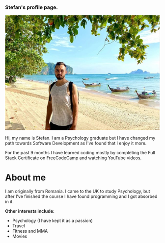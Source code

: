 ### Stefan's profile page.

![alt text](https://github.com/ungureanustefan/profile/blob/gh-pages/Untitled.png?raw=true) 

Hi, my name is Stefan. I am a Psychology graduate but I have changed my path towards Software Development as I've found that I enjoy it more.

For the past 9 months I have learned coding mostly by completing the Full Stack Certificate on FreeCodeCamp and watching YouTube videos.

# About me

I am originally from Romania. I came to the UK to study Psychology, but after I've finished the course I have found programming and I got absorbed in it.

**Other interests include:**

- Psychology (I have kept it as a passion)
- Travel
- Fitness and MMA
- Movies
